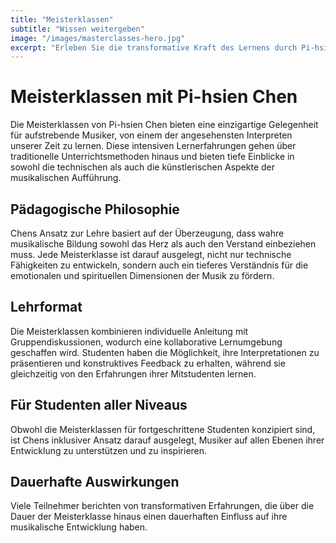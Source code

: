```yaml
---
title: "Meisterklassen"
subtitle: "Wissen weitergeben"
image: "/images/masterclasses-hero.jpg"
excerpt: "Erleben Sie die transformative Kraft des Lernens durch Pi-hsien Chens Meisterklassen, wo technische Expertise auf künstlerische Weisheit trifft."
---
```


# Meisterklassen mit Pi-hsien Chen

Die Meisterklassen von Pi-hsien Chen bieten eine einzigartige Gelegenheit für aufstrebende Musiker, von einem der angesehensten Interpreten unserer Zeit zu lernen. Diese intensiven Lernerfahrungen gehen über traditionelle Unterrichtsmethoden hinaus und bieten tiefe Einblicke in sowohl die technischen als auch die künstlerischen Aspekte der musikalischen Aufführung.

## Pädagogische Philosophie

Chens Ansatz zur Lehre basiert auf der Überzeugung, dass wahre musikalische Bildung sowohl das Herz als auch den Verstand einbeziehen muss. Jede Meisterklasse ist darauf ausgelegt, nicht nur technische Fähigkeiten zu entwickeln, sondern auch ein tieferes Verständnis für die emotionalen und spirituellen Dimensionen der Musik zu fördern.

## Lehrformat

Die Meisterklassen kombinieren individuelle Anleitung mit Gruppendiskussionen, wodurch eine kollaborative Lernumgebung geschaffen wird. Studenten haben die Möglichkeit, ihre Interpretationen zu präsentieren und konstruktives Feedback zu erhalten, während sie gleichzeitig von den Erfahrungen ihrer Mitstudenten lernen.

## Für Studenten aller Niveaus

Obwohl die Meisterklassen für fortgeschrittene Studenten konzipiert sind, ist Chens inklusiver Ansatz darauf ausgelegt, Musiker auf allen Ebenen ihrer Entwicklung zu unterstützen und zu inspirieren.

## Dauerhafte Auswirkungen

Viele Teilnehmer berichten von transformativen Erfahrungen, die über die Dauer der Meisterklasse hinaus einen dauerhaften Einfluss auf ihre musikalische Entwicklung haben.